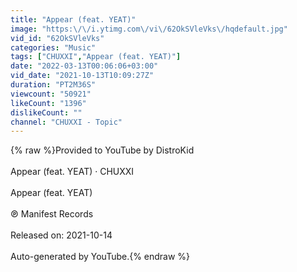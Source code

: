 ```yaml
---
title: "Appear (feat. YEAT)"
image: "https:\/\/i.ytimg.com\/vi\/62OkSVleVks\/hqdefault.jpg"
vid_id: "62OkSVleVks"
categories: "Music"
tags: ["CHUXXI","Appear (feat. YEAT)"]
date: "2022-03-13T00:06:06+03:00"
vid_date: "2021-10-13T10:09:27Z"
duration: "PT2M36S"
viewcount: "50921"
likeCount: "1396"
dislikeCount: ""
channel: "CHUXXI - Topic"
---
```

{% raw %}Provided to YouTube by DistroKid<br /><br />Appear (feat. YEAT) · CHUXXI<br /><br />Appear (feat. YEAT)<br /><br />℗ Manifest Records<br /><br />Released on: 2021-10-14<br /><br />Auto-generated by YouTube.{% endraw %}
